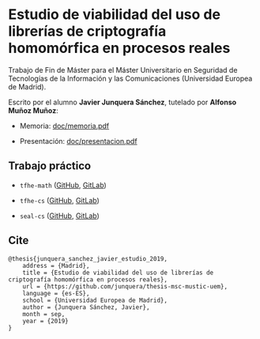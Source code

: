# Estudio de viabilidad del uso de librerías de criptografía homomórfica en procesos reales

Trabajo de Fin de Máster para el Máster Universitario en Seguridad de Tecnologías de la Información y las Comunicaciones (Universidad Europea de Madrid).

Escrito por el alumno **Javier Junquera Sánchez**, tutelado por **Alfonso Muñoz Muñoz**:

- Memoria: [doc/memoria.pdf](doc/memoria.pdf)

- Presentación: [doc/presentacion.pdf](doc/presentacion.pdf)

## Trabajo práctico

- `tfhe-math` ([GitHub](https://github.com/junquera/tfhe-math), [GitLab](https://gitlab.com/junquera/tfhe-math))

- `tfhe-cs` ([GitHub](https://github.com/junquera/tfhe-cs), [GitLab](https://gitlab.com/junquera/tfhe-cs))

- `seal-cs` ([GitHub](https://github.com/junquera/seal-cs), [GitLab](https://gitlab.com/junquera/seal-cs))

## Cite

```
@thesis{junquera_sanchez_javier_estudio_2019,
	address = {Madrid},
	title = {Estudio de viabilidad del uso de librerías de criptografía homomórfica en procesos reales},
	url = {https://github.com/junquera/thesis-msc-mustic-uem},
	language = {es-ES},
	school = {Universidad Europea de Madrid},
	author = {Junquera Sánchez, Javier},
	month = sep,
	year = {2019}
}
```
